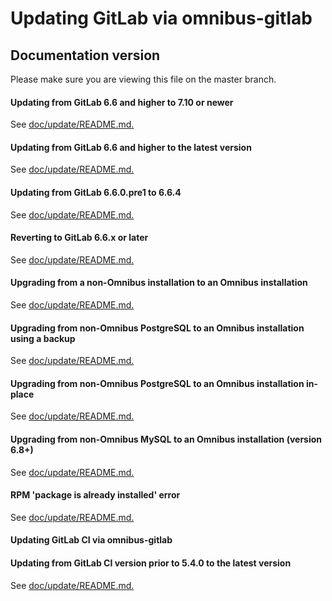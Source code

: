 # Updating GitLab via omnibus-gitlab

## Documentation version

Please make sure you are viewing this file on the master branch.

#### Updating from GitLab 6.6 and higher to 7.10 or newer

See [doc/update/README.md.](update/README.md#updating-from-gitlab-66-and-higher-to-710-or-newer)

#### Updating from GitLab 6.6 and higher to the latest version

See [doc/update/README.md.](update/README.md#updating-from-gitlab-66-and-higher-to-the-latest-version)

#### Updating from GitLab 6.6.0.pre1 to 6.6.4

See [doc/update/README.md.](update/README.md#updating-from-gitlab-660pre1-to-664)

#### Reverting to GitLab 6.6.x or later

See [doc/update/README.md.](update/README.md#reverting-to-gitlab-66x-or-later)

#### Upgrading from a non-Omnibus installation to an Omnibus installation

See [doc/update/README.md.](update/README.md#upgrading-from-a-non-omnibus-installation-to-an-omnibus-installation)

#### Upgrading from non-Omnibus PostgreSQL to an Omnibus installation using a backup

See [doc/update/README.md.](update/README.md#upgrading-from-non-omnibus-postgresql-to-an-omnibus-installation-using-a-backup)

#### Upgrading from non-Omnibus PostgreSQL to an Omnibus installation in-place

See [doc/update/README.md.](update/README.md#upgrading-from-non-omnibus-postgresql-to-an-omnibus-installation-in-place)

#### Upgrading from non-Omnibus MySQL to an Omnibus installation (version 6.8+)

See [doc/update/README.md.](update/README.md#upgrading-from-non-omnibus-mysql-to-an-omnibus-installation-version-68)

#### RPM 'package is already installed' error

See [doc/update/README.md.](update/README.md#rpm-package-is-already-installed-error)

#### Updating GitLab CI via omnibus-gitlab
#### Updating from GitLab CI version prior to 5.4.0 to the latest version

See [doc/update/README.md.](update/README.md#updating-from-gitlab-ci-version-prior-to-540-to-the-latest-version)

